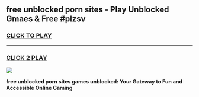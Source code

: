 
## free unblocked porn sites - Play Unblocked Gmaes & Free #plzsv
<h3>
<a href="https://news.freeplayer.one?title=free_unblocked_porn_sites&ref=24F">CLICK TO PLAY</a></h3>
<hr>

<h3>
<a href="https://news.freeplayer.one?title=free_unblocked_porn_sites&ref=24F">CLICK 2 PLAY</a>
  
</h3>

<a href="https://news.freeplayer.one?title=free_unblocked_porn_sites&ref=24F/"><img src="https://clearcache.store/games.png"></a>


**free unblocked porn sites games unblocked: Your Gateway to Fun and Accessible Online Gaming**
